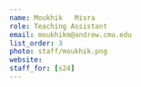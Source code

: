 ```yaml
---
name: Moukhik	Misra
role: Teaching Assistant
email: moukhikm@andrew.cmu.edu
list_order: 3
photo: staff/moukhik.png
website: 
staff_for: [s24]
---
```

